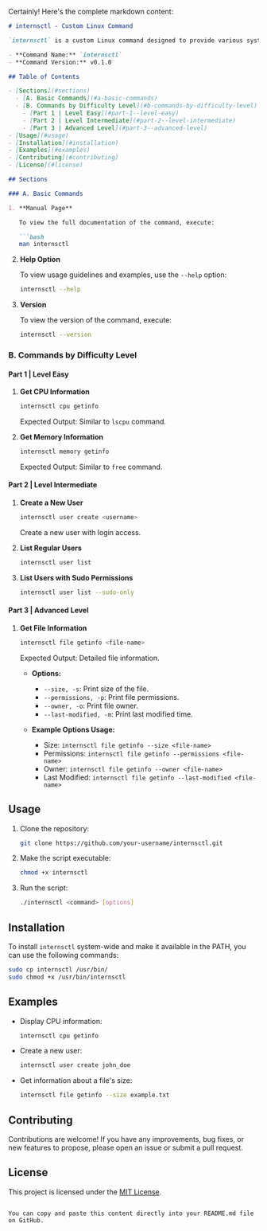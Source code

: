 Certainly! Here's the complete markdown content:

```markdown
# internsctl - Custom Linux Command

`internsctl` is a custom Linux command designed to provide various system management operations. It addresses specific needs outlined by a customer. This document provides an overview of the features, commands, and usage guidelines for `internsctl`.

- **Command Name:** `internsctl`
- **Command Version:** v0.1.0

## Table of Contents

- [Sections](#sections)
  - [A. Basic Commands](#a-basic-commands)
  - [B. Commands by Difficulty Level](#b-commands-by-difficulty-level)
    - [Part 1 | Level Easy](#part-1--level-easy)
    - [Part 2 | Level Intermediate](#part-2--level-intermediate)
    - [Part 3 | Advanced Level](#part-3--advanced-level)
- [Usage](#usage)
- [Installation](#installation)
- [Examples](#examples)
- [Contributing](#contributing)
- [License](#license)

## Sections

### A. Basic Commands

1. **Manual Page**

   To view the full documentation of the command, execute:

   ```bash
   man internsctl
   ```

2. **Help Option**

   To view usage guidelines and examples, use the `--help` option:

   ```bash
   internsctl --help
   ```

3. **Version**

   To view the version of the command, execute:

   ```bash
   internsctl --version
   ```

### B. Commands by Difficulty Level

#### Part 1 | Level Easy

1. **Get CPU Information**

   ```bash
   internsctl cpu getinfo
   ```

   Expected Output: Similar to `lscpu` command.

2. **Get Memory Information**

   ```bash
   internsctl memory getinfo
   ```

   Expected Output: Similar to `free` command.

#### Part 2 | Level Intermediate

1. **Create a New User**

   ```bash
   internsctl user create <username>
   ```

   Create a new user with login access.

2. **List Regular Users**

   ```bash
   internsctl user list
   ```

3. **List Users with Sudo Permissions**

   ```bash
   internsctl user list --sudo-only
   ```

#### Part 3 | Advanced Level

1. **Get File Information**

   ```bash
   internsctl file getinfo <file-name>
   ```

   Expected Output: Detailed file information.

   - **Options:**
     - `--size, -s`: Print size of the file.
     - `--permissions, -p`: Print file permissions.
     - `--owner, -o`: Print file owner.
     - `--last-modified, -m`: Print last modified time.

   - **Example Options Usage:**
     - Size: `internsctl file getinfo --size <file-name>`
     - Permissions: `internsctl file getinfo --permissions <file-name>`
     - Owner: `internsctl file getinfo --owner <file-name>`
     - Last Modified: `internsctl file getinfo --last-modified <file-name>`

## Usage

1. Clone the repository:

   ```bash
   git clone https://github.com/your-username/internsctl.git
   ```

2. Make the script executable:

   ```bash
   chmod +x internsctl
   ```

3. Run the script:

   ```bash
   ./internsctl <command> [options]
   ```

## Installation

To install `internsctl` system-wide and make it available in the PATH, you can use the following commands:

```bash
sudo cp internsctl /usr/bin/
sudo chmod +x /usr/bin/internsctl
```

## Examples

- Display CPU information:

  ```bash
  internsctl cpu getinfo
  ```

- Create a new user:

  ```bash
  internsctl user create john_doe
  ```

- Get information about a file's size:

  ```bash
  internsctl file getinfo --size example.txt
  ```

## Contributing

Contributions are welcome! If you have any improvements, bug fixes, or new features to propose, please open an issue or submit a pull request.

## License

This project is licensed under the [MIT License](LICENSE).
```

You can copy and paste this content directly into your README.md file on GitHub.
